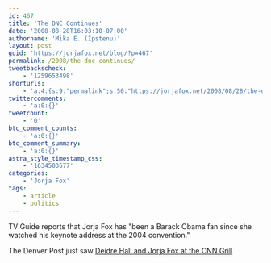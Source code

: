 ```yaml
---
id: 467
title: 'The DNC Continues'
date: '2008-08-28T16:03:10-07:00'
authorname: 'Mika E. (Ipstenu)'
layout: post
guid: 'https://jorjafox.net/blog/?p=467'
permalink: /2008/the-dnc-continues/
tweetbackscheck:
    - '1259653498'
shorturls:
    - 'a:4:{s:9:"permalink";s:50:"https://jorjafox.net/2008/08/28/the-dnc-continues/";s:7:"tinyurl";s:25:"http://tinyurl.com/neosae";s:4:"isgd";s:18:"http://is.gd/52ZN6";s:5:"bitly";s:20:"http://bit.ly/7ST08w";}'
twittercomments:
    - 'a:0:{}'
tweetcount:
    - '0'
btc_comment_counts:
    - 'a:0:{}'
btc_comment_summary:
    - 'a:0:{}'
astra_style_timestamp_css:
    - '1634503677'
categories:
    - 'Jorja Fox'
tags:
    - article
    - politics
---
```


TV Guide reports that Jorja Fox has  "been a Barack Obama fan since she watched his keynote address at the 2004 convention."

The Denver Post just saw <a href="http://www.denverpost.com/politics/ci_10319601">Deidre Hall and Jorja Fox at the CNN Grill</a>
